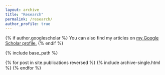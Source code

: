 ```yaml
---
layout: archive
title: "Research"
permalink: /research/
author_profile: true
---
```

 
 
 {% if author.googlescholar %}
 You can also find my articles on <u><a href="{{author.googlescholar}}">my Google Scholar profile</a>.</u>
 {% endif %}

 {% include base_path %}

{% for post in site.publications reversed %}
   {% include archive-single.html %}
 {% endfor %}
